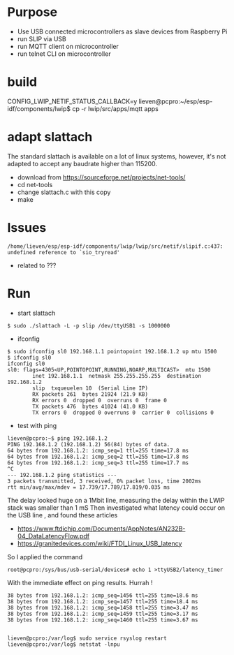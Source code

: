 # Purpose
- Use USB connected microcontrollers as slave devices from Raspberry Pi 
- run SLIP via USB 
- run MQTT client on microcontroller
- run telnet CLI on microcontroller
# build 
CONFIG_LWIP_NETIF_STATUS_CALLBACK=y
lieven@pcpro:~/esp/esp-idf/components/lwip$ cp -r lwip/src/apps/mqtt apps 

# adapt slattach 
The standard slattach is available on a lot of linux systems, however, it's not adapted to accept any baudrate higher than 115200. 

- download from https://sourceforge.net/projects/net-tools/
- cd net-tools
- change slattach.c with this copy 
- make

# Issues
```/home/lieven/esp/esp-idf/components/lwip/lwip/src/netif/slipif.c:437: undefined reference to `sio_tryread'```
- related to ???

# Run
- start slattach 
```
$ sudo ./slattach -L -p slip /dev/ttyUSB1 -s 1000000
```
- ifconfig 
```
$ sudo ifconfig sl0 192.168.1.1 pointopoint 192.168.1.2 up mtu 1500
$ ifconfig sl0
ifconfig sl0
sl0: flags=4305<UP,POINTOPOINT,RUNNING,NOARP,MULTICAST>  mtu 1500
        inet 192.168.1.1  netmask 255.255.255.255  destination 192.168.1.2
        slip  txqueuelen 10  (Serial Line IP)
        RX packets 261  bytes 21924 (21.9 KB)
        RX errors 0  dropped 0  overruns 0  frame 0
        TX packets 476  bytes 41024 (41.0 KB)
        TX errors 0  dropped 0 overruns 0  carrier 0  collisions 0
```
- test with ping 
```
lieven@pcpro:~$ ping 192.168.1.2
PING 192.168.1.2 (192.168.1.2) 56(84) bytes of data.
64 bytes from 192.168.1.2: icmp_seq=1 ttl=255 time=17.8 ms
64 bytes from 192.168.1.2: icmp_seq=2 ttl=255 time=17.8 ms
64 bytes from 192.168.1.2: icmp_seq=3 ttl=255 time=17.7 ms
^C
--- 192.168.1.2 ping statistics ---
3 packets transmitted, 3 received, 0% packet loss, time 2002ms
rtt min/avg/max/mdev = 17.739/17.789/17.819/0.035 ms
```
The delay looked huge on a 1Mbit line, measuring the delay within the LWIP stack was smaller than 1 mS
Then investigated what latency could occur on the USB line , and found these articles
- https://www.ftdichip.com/Documents/AppNotes/AN232B-04_DataLatencyFlow.pdf
- https://granitedevices.com/wiki/FTDI_Linux_USB_latency

So I applied the command 
```
root@pcpro:/sys/bus/usb-serial/devices# echo 1 >ttyUSB2/latency_timer
```
With the immediate effect on ping results. Hurrah ! 
```
38 bytes from 192.168.1.2: icmp_seq=1456 ttl=255 time=18.6 ms
38 bytes from 192.168.1.2: icmp_seq=1457 ttl=255 time=18.4 ms
38 bytes from 192.168.1.2: icmp_seq=1458 ttl=255 time=3.47 ms
38 bytes from 192.168.1.2: icmp_seq=1459 ttl=255 time=3.17 ms
38 bytes from 192.168.1.2: icmp_seq=1460 ttl=255 time=3.67 ms
```

```

lieven@pcpro:/var/log$ sudo service rsyslog restart
lieven@pcpro:/var/log$ netstat -lnpu
